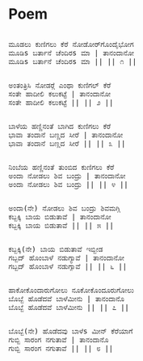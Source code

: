 # Poem
<pre> 
ಮೂಡಲು ಕುಣಿಗಲು ಕೆರೆ ನೋಡೋರ್‌ಗೊಂದೈಭೋಗ
ಮೂಡಿs ಬರ್ತಾನೆ ಚೆಂದಿರs ಮಾ | ತಾನಂದಾನೋ
ಮೂಡಿs ಬರ್ತಾನೆ ಚೆಂದಿರs ಮಾ || || ೧ ||
</pre> 
<pre> 
ಅಂತಂತ್ರಿಸಿ ನೋಡರ‍್ಗೆ ಎಂಥಾ ಕುಣಿಗಲ್ ಕೆರೆ
ಸಂತೇ ಹಾದೀಲಿ ಕಲುಕಟ್ಟೆ | ತಾನಂದಾನೋ
ಸಂತೇ ಹಾದೀಲಿ ಕಲುಕಟ್ಟೆ || || ೨ ||
</pre> 
<pre> 
ಬಾಳೆಯ ಹಣ್ಣಿನಂತೆ ಬಾಗಿದ ಕುಣಿಗಲು ಕೆರೆ
ಭಾವಾ ತಂದಾನೆ ಬಣ್ಣದ ಸೀರೆ | ತಾನಂದಾನೋ
ಭಾವಾ ತಂದಾನೆ ಬಣ್ಣದ ಸೀರೆ || || ೩ ||
</pre> 
<pre> 
ನಿಂಬೆಯ ಹಣ್ಣಿನಂತೆ ತುಂಬಿದ ಕುಣಿಗಲು ಕೆರೆ
ಅಂದಾ ನೋಡಲು ಶಿವ ಬಂದ್ರು | ತಾನಂದಾನೋ
ಅಂದಾ ನೋಡಲು ಶಿವ ಬಂದ್ರು || || ೪ ||
</pre> 
<pre> 
ಅಂದಾ(ನೇ) ನೋಡಲು ಶಿವ ಬಂದ್ರು ಶಿವಮಗ್ಗಿ
ಕಬ್ಬಕ್ಕಿ ಬಾಯ ಬಿಡುತಾವೆ | ತಾನಂದಾನೋ
ಕಬ್ಬಕ್ಕಿ ಬಾಯ ಬಿಡುತಾವೆ || || ೫ ||
</pre> 
<pre> 
ಕಬ್ಬಕ್ಕಿ(ನೇ) ಬಾಯ ಬಿಡುತಾವೆ ಇಬ್ಬೀಡ
ಗಬ್ಬದ್ ಹೊಂಬಾಳೆ ನಡುಗ್ಯಾವೆ | ತಾನಂದಾನೋ
ಗಬ್ಬದ್ ಹೊಂಬಾಳೆ ನಡುಗ್ಯಾವೆ || || ೬ ||
</pre> 
<pre> 
ಹಾಕೋಕೊಂದಾರುಗೋಲು ನೂಕೋಕೊಂದೂರುಗೋಲು
ಬೊಬ್ಬೆ ಹೊಡೆದವೆ ಬಾಳೆಮೀನು | ತಾನಂದಾನೊ
ಬೊಬ್ಬೆ ಹೊಡೆದವೆ ಬಾಳೆಮೀನು || || ೭ ||
</pre> 
<pre> 
ಬೊಬ್ಬೆ(ನೇ) ಹೊಡೆದವು ಬಾಳೆs ಮೀನ್ ಕೆರೆಯಾಗೆ
ಗುಬ್ಬಿ ಸಾರಂಗ ನಗುತಾವೆ | ತಾನಂದಾನೊ
ಗುಬ್ಬಿ ಸಾರಂಗ ನಗುತಾವೆ || || ೮ ||
</pre> 
